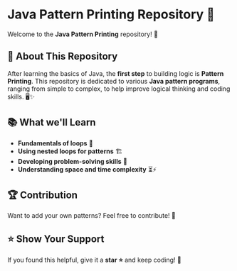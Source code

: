 # Java Pattern Printing Repository 🚀

Welcome to the **Java Pattern Printing** repository! 🎉

## 📌 About This Repository

After learning the basics of Java, the **first step** to building logic is **Pattern Printing**. This repository is dedicated to various **Java pattern programs**, ranging from simple to complex, to help improve logical thinking and coding skills. 🖥️✨

## 📚 What we'll Learn

- **Fundamentals of loops** 🔄
- **Using nested loops for patterns** 🏗️
- **Developing problem-solving skills** 🧠
- **Understanding space and time complexity** ⏳⚡

## 🏆 Contribution

Want to add your own patterns? Feel free to contribute! 🤝

## ⭐ Show Your Support

If you found this helpful, give it a **star ⭐** and keep coding! 🚀
